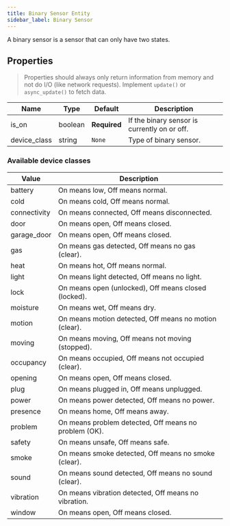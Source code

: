 ```yaml
---
title: Binary Sensor Entity
sidebar_label: Binary Sensor
---
```


A binary sensor is a sensor that can only have two states.

## Properties

> Properties should always only return information from memory and not do I/O (like network requests). Implement `update()` or `async_update()` to fetch data.

| Name         | Type    | Default      | Description                                  |
| ------------ | ------- | ------------ | -------------------------------------------- |
| is_on        | boolean | **Required** | If the binary sensor is currently on or off. |
| device_class | string  | `None`       | Type of binary sensor.                       |

### Available device classes

| Value        | Description                                            |
| ------------ | ------------------------------------------------------ |
| battery      | On means low, Off means normal.                        |
| cold         | On means cold, Off means normal.                       |
| connectivity | On means connected, Off means disconnected.            |
| door         | On means open, Off means closed.                       |
| garage_door  | On means open, Off means closed.                       |
| gas          | On means gas detected, Off means no gas (clear).       |
| heat         | On means hot, Off means normal.                        |
| light        | On means light detected, Off means no light.           |
| lock         | On means open (unlocked), Off means closed (locked).   |
| moisture     | On means wet, Off means dry.                           |
| motion       | On means motion detected, Off means no motion (clear). |
| moving       | On means moving, Off means not moving (stopped).       |
| occupancy    | On means occupied, Off means not occupied (clear).     |
| opening      | On means open, Off means closed.                       |
| plug         | On means plugged in, Off means unplugged.              |
| power        | On means power detected, Off means no power.           |
| presence     | On means home, Off means away.                         |
| problem      | On means problem detected, Off means no problem (OK).  |
| safety       | On means unsafe, Off means safe.                       |
| smoke        | On means smoke detected, Off means no smoke (clear).   |
| sound        | On means sound detected, Off means no sound (clear).   |
| vibration    | On means vibration detected, Off means no vibration.   |
| window       | On means open, Off means closed.                       |